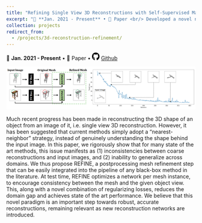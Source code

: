 ```yaml
---
title: "Refining Single View 3D Reconstructions with Self-Supervised Machine Learning"
excerpt: "📅 **Jan. 2021 - Present** • 📄 Paper <br/> Developed a novel neural network refinement algorithm to generate 3D meshes from a single image. Used self-supervised learning & symmetry regularization; beats state-of-the-art (up to 47%), across many datasets. [More info.](https://b7leung.github.io/projects/3d-reconstruction-refinement/) <br/><img src='/images/REFINE_Main_Picture.png'>"
collection: projects
redirect_from: 
  - /projects/3d-reconstruction-refinement/
---
```


📅 **Jan. 2021 - Present** • 📄 Paper • <img src="/images/github_icon.png" width="20" height="20"> [Github](https://github.com/b7leung/3D-Mesh-REFINEment)

<img src='/images/REFINE_Main_Picture.png'>

Much recent progress has been made in reconstructing
the 3D shape of an object from an image of it, i.e. single
view 3D reconstruction. However, it has been suggested
that current methods simply adopt a “nearest-neighbor”
strategy, instead of genuinely understanding the shape behind the input image. In this paper, we rigorously show that
for many state of the art methods, this issue manifests as (1)
inconsistencies between coarse reconstructions and input
images, and (2) inability to generalize across domains. We
thus propose REFINE, a postprocessing mesh refinement
step that can be easily integrated into the pipeline of any
black-box method in the literature. At test time, REFINE
optimizes a network per mesh instance, to encourage consistency between the mesh and the given object view. This,
along with a novel combination of regularizing losses, reduces the domain gap and achieves state of the art performance. We believe that this novel paradigm is an important step towards robust, accurate reconstructions, remaining relevant as new reconstruction networks are introduced.

